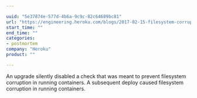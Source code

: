 ```yaml
---

uuid: "5e37874e-577d-4b6a-9c9c-82c64689bc81"
url: "https://engineering.heroku.com/blogs/2017-02-15-filesystem-corruption-on-heroku-dynos/"
start_time: ""
end_time: ""
categories:
- postmortem
company: "Heroku"
product: ""

---
```


An upgrade silently disabled a check that was meant to prevent filesystem corruption in running containers. A subsequent deploy caused filesystem corruption in running containers.
